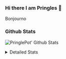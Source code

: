 ### Hi there I am Pringles 👋

Bonjourno

### Github Stats
![PringlePot' Github Stats](https://github-readme-stats.vercel.app/api?username=PringlePot&show_icons=true&theme=dark&count_private=true)

<details>
  <summary>Detailed Stats</summary>
    
<!--START_SECTION:waka-->
![Profile Views](http://img.shields.io/badge/Profile%20Views-3-blue)

![Lines of code](https://img.shields.io/badge/From%20Hello%20World%20I%27ve%20Written-110%20Thousand%20lines%20of%20code-blue)

**🐱 My GitHub Data** 

> 🏆 21 Contributions in the Year 2022
 > 
> 📦 90.5 kB Used in GitHub's Storage 
 > 
> 💼 Opted to Hire
 > 
> 📜 9 Public Repositories 
 > 
> 🔑 11 Private Repositories  
 > 
**I'm an Early 🐤** 

```text
🌞 Morning    121 commits    ████░░░░░░░░░░░░░░░░░░░░░   18.39% 
🌆 Daytime    270 commits    ██████████░░░░░░░░░░░░░░░   41.03% 
🌃 Evening    267 commits    ██████████░░░░░░░░░░░░░░░   40.58% 
🌙 Night      0 commits      ░░░░░░░░░░░░░░░░░░░░░░░░░   0.0%

```
📅 **I'm Most Productive on Sunday** 

```text
Monday       130 commits    █████░░░░░░░░░░░░░░░░░░░░   19.76% 
Tuesday      56 commits     ██░░░░░░░░░░░░░░░░░░░░░░░   8.51% 
Wednesday    69 commits     ██░░░░░░░░░░░░░░░░░░░░░░░   10.49% 
Thursday     90 commits     ███░░░░░░░░░░░░░░░░░░░░░░   13.68% 
Friday       45 commits     █░░░░░░░░░░░░░░░░░░░░░░░░   6.84% 
Saturday     121 commits    ████░░░░░░░░░░░░░░░░░░░░░   18.39% 
Sunday       147 commits    █████░░░░░░░░░░░░░░░░░░░░   22.34%

```


📊 **This Week I Spent My Time On** 

```text
⌚︎ Time Zone: Europe/Amsterdam

💬 Programming Languages: 
Go                       32 mins             ███████████████░░░░░░░░░░   60.14% 
HTML                     15 mins             ███████░░░░░░░░░░░░░░░░░░   29.22% 
JSON                     4 mins              ██░░░░░░░░░░░░░░░░░░░░░░░   9.1% 
JavaScript               0 secs              ░░░░░░░░░░░░░░░░░░░░░░░░░   1.14% 
go.mod                   0 secs              ░░░░░░░░░░░░░░░░░░░░░░░░░   0.4%

🔥 Editors: 
GoLand                   32 mins             ███████████████░░░░░░░░░░   60.54% 
Sublime Text             21 mins             █████████░░░░░░░░░░░░░░░░   39.46%

🐱‍💻 Projects: 
Backend                  32 mins             ███████████████░░░░░░░░░░   60.54% 
Unknown Project          21 mins             █████████░░░░░░░░░░░░░░░░   39.46%

💻 Operating System: 
Windows                  32 mins             ███████████████░░░░░░░░░░   60.54% 
Mac                      21 mins             █████████░░░░░░░░░░░░░░░░   39.46%

```

**I Mostly Code in Java** 

```text
Java                     7 repos             ███████████░░░░░░░░░░░░░░   43.75% 
JavaScript               2 repos             ███░░░░░░░░░░░░░░░░░░░░░░   12.5% 
TypeScript               2 repos             ███░░░░░░░░░░░░░░░░░░░░░░   12.5% 
Python                   1 repo              █░░░░░░░░░░░░░░░░░░░░░░░░   6.25% 
Kotlin                   1 repo              █░░░░░░░░░░░░░░░░░░░░░░░░   6.25%

```


**Timeline**

![Chart not found](https://raw.githubusercontent.com/PringlePot/PringlePot/main/charts/bar_graph.png) 


 Last Updated on 27/01/2022 00:32:45 UTC
<!--END_SECTION:waka-->

</details>
